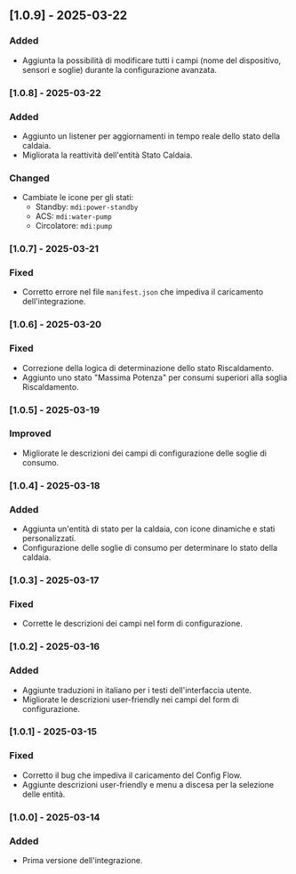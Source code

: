 ## [1.0.9] - 2025-03-22
### Added
- Aggiunta la possibilità di modificare tutti i campi (nome del dispositivo, sensori e soglie) durante la configurazione avanzata.

### [1.0.8] - 2025-03-22
### Added
- Aggiunto un listener per aggiornamenti in tempo reale dello stato della caldaia.
- Migliorata la reattività dell'entità Stato Caldaia.

### Changed
- Cambiate le icone per gli stati:
  - Standby: `mdi:power-standby`
  - ACS: `mdi:water-pump`
  - Circolatore: `mdi:pump`

### [1.0.7] - 2025-03-21
### Fixed
- Corretto errore nel file `manifest.json` che impediva il caricamento dell'integrazione.

### [1.0.6] - 2025-03-20
### Fixed
- Correzione della logica di determinazione dello stato Riscaldamento.
- Aggiunto uno stato "Massima Potenza" per consumi superiori alla soglia Riscaldamento.

### [1.0.5] - 2025-03-19
### Improved
- Migliorate le descrizioni dei campi di configurazione delle soglie di consumo.

### [1.0.4] - 2025-03-18
### Added
- Aggiunta un'entità di stato per la caldaia, con icone dinamiche e stati personalizzati.
- Configurazione delle soglie di consumo per determinare lo stato della caldaia.

### [1.0.3] - 2025-03-17
### Fixed
- Corrette le descrizioni dei campi nel form di configurazione.

### [1.0.2] - 2025-03-16
### Added
- Aggiunte traduzioni in italiano per i testi dell'interfaccia utente.
- Migliorate le descrizioni user-friendly nei campi del form di configurazione.

### [1.0.1] - 2025-03-15
### Fixed
- Corretto il bug che impediva il caricamento del Config Flow.
- Aggiunte descrizioni user-friendly e menu a discesa per la selezione delle entità.

### [1.0.0] - 2025-03-14
### Added
- Prima versione dell'integrazione.
